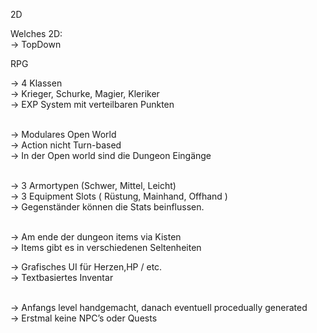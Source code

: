 2D 

Welches 2D: 	</br>
->	TopDown

RPG </br>

-> 4 Klassen</br>
  ->  Krieger, Schurke, Magier, Kleriker</br>
->	EXP System mit verteilbaren Punkten</br></br>

->	Modulares Open World</br>
->	Action nicht Turn-based</br>
->	In der Open world sind die Dungeon Eingänge</br></br>

->	3 Armortypen  (Schwer, Mittel, Leicht)</br>
->	3 Equipment Slots ( Rüstung, Mainhand, Offhand )</br>
->	Gegenständer können die Stats beinflussen.</br></br>

->  Am ende der dungeon items via Kisten</br>
->  Items gibt es in verschiedenen Seltenheiten</br>

-> 	Grafisches UI für Herzen,HP / etc.</br>
->  Textbasiertes Inventar</br></br>

->  Anfangs level handgemacht, danach eventuell procedually generated</br>
->  Erstmal keine NPC’s oder Quests</br>
